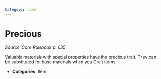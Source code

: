 ```yaml
---
Category: item
---
```

# Precious  
*Source: Core Rulebook p. 635*  

Valuable materials with special properties have the precious trait. They can be substituted for base materials when you Craft items.

- **Categories**: Item